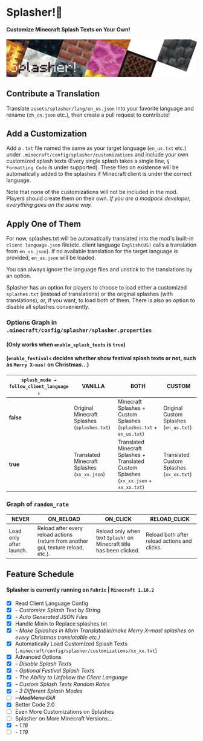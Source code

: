 # Splasher!🧨

#### Customize Minecraft Splash Texts on Your Own!

![icon](/artwork/banner.png)

## Contribute a Translation

Translate `assets/splasher/lang/en_us.json` into your favorite language and rename (`zh_cn.json` etc.), then create a pull request to contribute!

## Add a Customization

Add a `.txt` file named the same as your target language (`en_us.txt` etc.) under `.minecraft/config/splasher/customizations` and include your own customized splash texts (Every single splash takes a single line, `§ Formatting Code` is under supported).
These files on existence will be automatically added to the splashes if Minecraft client is under the correct language.

Note that none of the customizations will not be included in the mod. Players should create them on their own.
*If you are a modpack developer, everything goes on the same way.*

## Apply One of Them

For now, splashes.txt will be automatically translated into the mod's built-in `client language.json` file(etc. client language `English(US)` calls a translation from `en_us.json`). 
If no available translation for the target language is provided, `en_us.json` will be loaded.

You can always ignore the language files and unstick to the translations by an option.

Splasher has an option for players to choose to load either a customized `splashes.txt` (instead of translations) or the original splashes (with translations), or, if you want, to load both of them.
There is also an option to disable all splashes conveniently.

### Options Graph in `.minecraft/config/splasher/splasher.properties`

#### (Only works when `enable_splash_texts` is `true`)

#### (`enable_festivals` decides whether show festival splash texts or not, such as `Merry X-mas!` on Christmas...)

| `splash_mode →`<br/>`follow_client_language ↓` | VANILLA                                      | BOTH                                                                                    | CUSTOM                                   |
|------------------------------------------------|----------------------------------------------|-----------------------------------------------------------------------------------------|------------------------------------------|
| **false**                                      | Original Minecraft Splashes (`splashes.txt`) | Minecraft Splashes + Custom Splashes (`splashes.txt` + `en_us.txt`)                     | Original Custom Splashes (`en_us.txt`)   |
| **true**                                       | Translated Minecraft Splashes (`xx_xx.json`) | Translated Minecraft Splashes + Translated Custom Splashes (`xx_xx.json` + `xx_xx.txt`) | Translated Custom Splashes (`xx_xx.txt`) |

### Graph of `random_rate`

| NEVER                   | ON_RELOAD                                                                          | ON_CLICK                                                             | RELOAD_CLICK                                 |
|-------------------------|------------------------------------------------------------------------------------|----------------------------------------------------------------------|----------------------------------------------|
| Load only after launch. | Reload after every reload actions (return from another gui, texture reload, etc.). | Reload only when text `Splash!` on Minecraft title has been clicked. | Reload both after reload actions and clicks. |



## Feature Schedule

#### Splasher is currently running on `Fabric` | `Minecraft 1.18.2`

- [X] Read Client Language Config
- [X] *- Customize Splash Text by String*
- [X] *- Auto Generated JSON Files*
- [X] Handle Mixin to Replace splashes.txt
- [X] *- Make Splashes in Mixin Translatable(make Merry X-mas! splashes on every Christmas translatable etc.)*
- [X] Automatically Load Customized Splash Texts (`.minecraft/config/splasher/customizations/xx_xx.txt`)
- [X] Advanced Options
- [X] *- Disable Splash Texts*
- [X] *- Optional Festival Splash Texts*
- [X] *- The Ability to Unfollow the Client Language*
- [X] *- Custom Splash Texts Random Rates*
- [X] *- 3 Different Splash Modes*
- [ ] ~~*- ModMenu GUI*~~
- [X] Better Code 2.0
- [ ] Even More Customizations on Splashes
- [ ] Splasher on More Minecraft Versions...
- [X] *- 1.18*
- [ ] *- 1.19*
